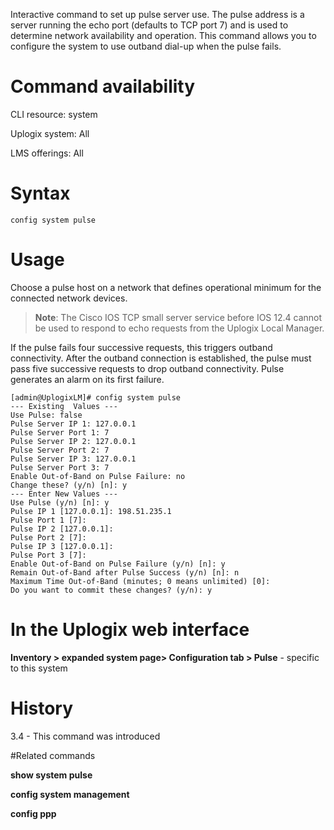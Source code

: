 <!-- 5.4 -->

Interactive command to set up pulse server use. The pulse address is a server running the echo port (defaults to TCP port 7) and is used to determine network availability and operation. This command allows you to configure the system to use outband dial-up when the pulse fails.

# Command availability 

CLI resource: system

Uplogix system: All

LMS offerings: All

# Syntax 

```
config system pulse
```

# Usage 

Choose a pulse host on a network that defines operational minimum for the connected network devices.

> **Note**: The Cisco IOS TCP small server service before IOS 12.4 cannot be used to respond to echo requests from the Uplogix Local Manager.

If the pulse fails four successive requests, this triggers outband connectivity. After the outband connection is established, the pulse must pass five successive requests to drop outband connectivity. Pulse generates an alarm on its first failure.

```
[admin@UplogixLM]# config system pulse
--- Existing  Values ---
Use Pulse: false
Pulse Server IP 1: 127.0.0.1
Pulse Server Port 1: 7
Pulse Server IP 2: 127.0.0.1
Pulse Server Port 2: 7
Pulse Server IP 3: 127.0.0.1
Pulse Server Port 3: 7
Enable Out-of-Band on Pulse Failure: no
Change these? (y/n) [n]: y
--- Enter New Values ---
Use Pulse (y/n) [n]: y
Pulse IP 1 [127.0.0.1]: 198.51.235.1
Pulse Port 1 [7]:
Pulse IP 2 [127.0.0.1]:
Pulse Port 2 [7]:
Pulse IP 3 [127.0.0.1]:
Pulse Port 3 [7]:
Enable Out-of-Band on Pulse Failure (y/n) [n]: y
Remain Out-of-Band after Pulse Success (y/n) [n]: n
Maximum Time Out-of-Band (minutes; 0 means unlimited) [0]:
Do you want to commit these changes? (y/n): y
```

# In the Uplogix web interface

**Inventory > expanded system page> Configuration tab > Pulse** - specific to this system

# History 

3.4 - This command was introduced 

#Related commands 

**show system pulse**

**config system management**

**config ppp**
